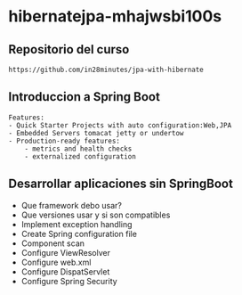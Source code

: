 # hibernatejpa-mhajwsbi100s
## Repositorio del curso
```
https://github.com/in28minutes/jpa-with-hibernate
```

## Introduccion a Spring Boot
```
Features:
- Quick Starter Projects with auto configuration:Web,JPA
- Embedded Servers tomacat jetty or undertow
- Production-ready features:
	- metrics and health checks
	- externalized configuration	 

```

## Desarrollar aplicaciones sin SpringBoot

- Que framework debo usar?
- Que versiones usar y si son compatibles
- Implement exception handling
- Create Spring configuration file
- Component scan
- Configure ViewResolver
- Configure web.xml
- Configure DispatServlet
- Configure Spring Security
 